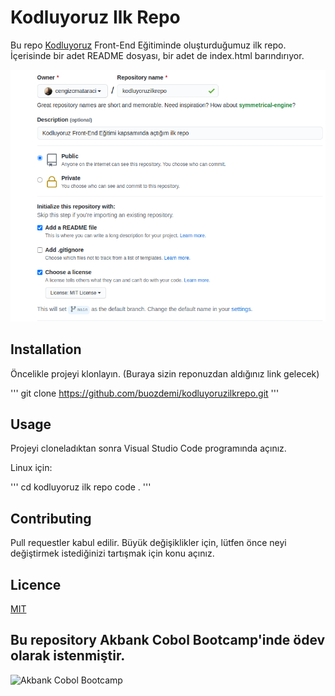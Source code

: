 # Kodluyoruz Ilk Repo

Bu repo [Kodluyoruz](https://kodluyoruz.org) Front-End Eğitiminde oluşturduğumuz ilk repo. İçerisinde bir adet 
README dosyası, bir adet de index.html barındırıyor.

![Photo](https://raw.githubusercontent.com/Kodluyoruz/taskforce/main/git/odev1/figures/github.png)

## Installation

Öncelikle projeyi klonlayın. (Buraya sizin reponuzdan aldığınız link gelecek)

'''
git clone https://github.com/buozdemi/kodluyoruzilkrepo.git
'''

## Usage

Projeyi cloneladıktan sonra Visual Studio Code programında açınız.

Linux için:

'''
cd kodluyoruz ilk repo
code .
'''

## Contributing

Pull requestler kabul edilir. Büyük değişiklikler için, lütfen önce neyi değiştirmek 
istediğinizi tartışmak için konu açınız.

## Licence

[MIT](https://choosealicense.com/licenses/mit/)

## Bu repository Akbank Cobol Bootcamp'inde ödev olarak istenmiştir.

![Akbank Cobol Bootcamp](https://global-uploads.webflow.com/6097e0eca1e875de53031ff6/644a36e5cbb3236b0d743cc2_Akbank%20Cobol%20Bootcamp%20Horizontal%20(1).png)